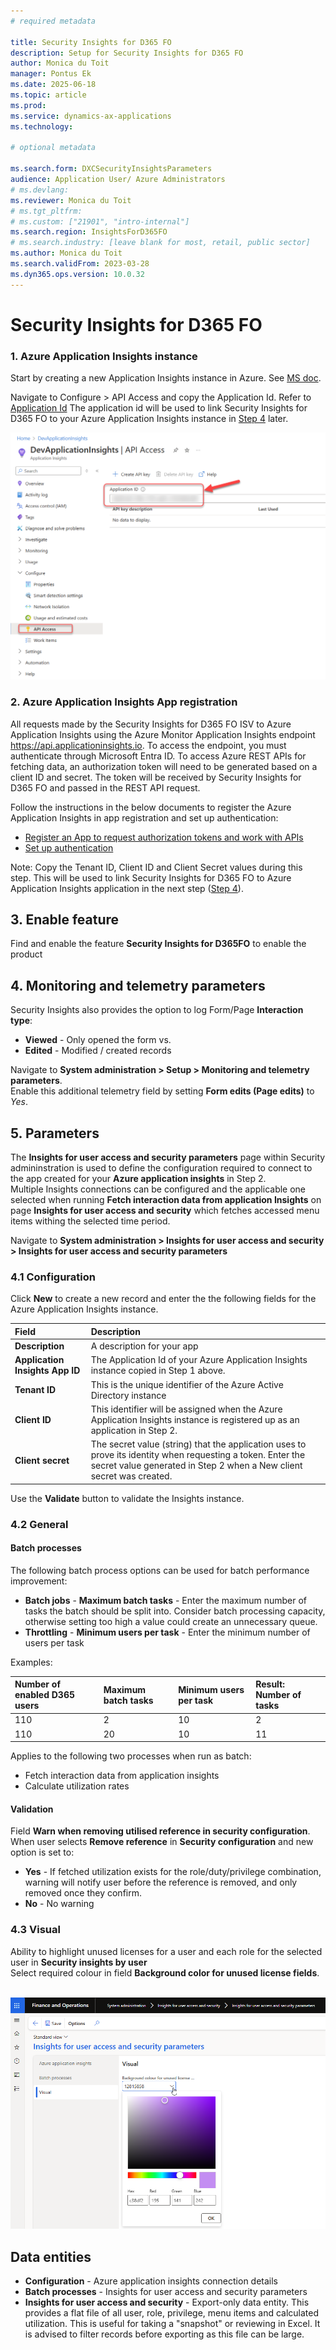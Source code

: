 ```yaml
---
# required metadata

title: Security Insights for D365 FO
description: Setup for Security Insights for D365 FO
author: Monica du Toit
manager: Pontus Ek
ms.date: 2025-06-18
ms.topic: article
ms.prod: 
ms.service: dynamics-ax-applications
ms.technology: 

# optional metadata

ms.search.form: DXCSecurityInsightsParameters
audience: Application User/ Azure Administrators
# ms.devlang: 
ms.reviewer: Monica du Toit
# ms.tgt_pltfrm: 
# ms.custom: ["21901", "intro-internal"]
ms.search.region: InsightsForD365FO
# ms.search.industry: [leave blank for most, retail, public sector]
ms.author: Monica du Toit
ms.search.validFrom: 2023-03-28
ms.dyn365.ops.version: 10.0.32
---
```


# Security Insights for D365 FO

###	1. Azure Application Insights instance
Start by creating a new Application Insights instance in Azure. See [MS doc](https://docs.microsoft.com/en-us/azure/azure-monitor/app/create-new-resource).
 
Navigate to Configure > API Access and copy the Application Id. Refer to [Application Id](https://learn.microsoft.com/en-us/azure/bot-service/bot-service-resources-app-insights-keys?view=azure-bot-service-4.0#application-id)
The application id will be used to link Security Insights for D365 FO to your Azure Application Insights instance in [Step 4](./Parameters.md#41-configuration) later.

![AppInsights Application ID](IMAGES/AppInsightsApplicationID.png)

### 2. Azure Application Insights App registration
All requests made by the Security Insights for D365 FO ISV to Azure Application Insights using the Azure Monitor Application Insights endpoint https://api.applicationinsights.io. To access the endpoint, you must authenticate through Microsoft Entra ID. To access Azure REST APIs for fetching data, an authorization token will need to be generated based on a client ID and secret. The token will be received by Security Insights for D365 FO and passed in the REST API request. 

Follow the instructions in the below documents to register the Azure Application Insights in app registration and set up authentication:
- [Register an App to request authorization tokens and work with APIs](https://learn.microsoft.com/en-us/azure/azure-monitor/logs/api/register-app-for-token?tabs=portal#register-an-app)
- [Set up authentication](https://learn.microsoft.com/en-us/azure/azure-monitor/app/azure-ad-authentication?tabs=net#set-up-authentication)

Note: Copy the Tenant ID, Client ID and Client Secret values during this step. This will be used to link Security Insights for D365 FO to Azure Application Insights application in the next step ([Step 4](./Parameters.md#41-configuration)).

## 3.	Enable feature
Find and enable the feature **Security Insights for D365FO** to enable the product

## 4.  Monitoring and telemetry parameters
Security Insights also provides the option to log Form/Page **Interaction type**: <br>
- **Viewed** - Only opened the form vs.
- **Edited** - Modified / created records

Navigate to **System administration > Setup > Monitoring and telemetry parameters**. <br>
Enable this additional telemetry field by setting **Form edits (Page edits)** to _Yes_.

## 5.	Parameters
The **Insights for user access and security parameters** page within Security admininstration is used to define the configuration required to connect to the app created for your **Azure application insights** in Step 2. <br>
Multiple Insights connections can be configured and the applicable one selected when running **Fetch interaction data from application Insights** on page **Insights for user access and security** which fetches accessed menu items withing the selected time period.

Navigate to **System administration > Insights for user access and security > Insights for user access and security parameters**

### 4.1 Configuration

Click **New** to create a new record and enter the the following fields for the Azure Application Insights instance.

Field                           | Description
:--                             |:--
**Description**                 | A description for your app 
**Application Insights App ID** | The Application Id of your Azure Application Insights instance copied in Step 1 above.
**Tenant ID**                   | This is the unique identifier of the Azure Active Directory instance
**Client ID**                   | This identifier will be assigned when the Azure Application Insights instance is registered up as an application in Step 2.
**Client secret**               | The secret value (string) that the application uses to prove its identity when requesting a token. Enter the secret value generated in Step 2 when a New client secret was created.

Use the **Validate** button to validate the Insights instance.

### 4.2 General

#### Batch processes

The following batch process options can be used for batch performance improvement:
- **Batch jobs** - **Maximum batch tasks** - Enter the maximum number of tasks the batch should be split into. Consider batch processing capacity, otherwise setting too high a value could create an unnecessary queue.
- **Throttling** - **Minimum users per task** - Enter the minimum number of users per task

Examples:

Number of enabled D365 users   | Maximum batch tasks  | Minimum users per task  | Result: Number of tasks
:--                            |:--                             |:--                                |:--
110                            | 2                              | 10                                | 2            
110                            | 20                             | 10                                | 11


Applies to the following two processes when run as batch:
- Fetch interaction data from application insights
- Calculate utilization rates

#### Validation

Field **Warn when removing utilised reference in security configuration**. When user selects **Remove reference** in **Security configuration** and new option is set to:
- **Yes** - If fetched utilization exists for the role/duty/privilege combination, warning will notify user before the reference is removed, and only removed once they confirm.
- **No** - No warning

### 4.3 Visual

Ability to highlight unused licenses for a user and each role for the selected user in **Security insights by user** <br>
Select required colour in field **Background color for unused license fields**.

<br> ![Visual](IMAGES/Visual.png "Visual")

## Data entities

- **Configuration** - Azure application insights connection details
- **Batch processes** - Insights for user access and security parameters
- **Insights for user access and security** - Export-only data entity. This provides a flat file of all user, role, privilege, menu items and calculated utilization. This is useful for taking a "snapshot" or reviewing in Excel. It is advised to filter records before exporting as this file can be large.


